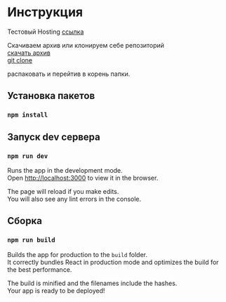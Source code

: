 # Инструкция
Тестовый Hosting [ссылка](https://theresume-the.firebaseapp.com/)


Скачиваем архив или клонируем себе репозиторий <br />
[скачать архив](https://github.com/VitaliyVorobey/resume/archive/master.zip)  <br />
[git clone](https://github.com/VitaliyVorobey/resume.git) <br /> 

распаковать и перейтив в корень папки. <br />

## Установка пакетов
### `npm install`


## Запуск dev сервера
### `npm run dev`

Runs the app in the development mode.<br />
Open [http://localhost:3000](http://localhost:3000) to view it in the browser.

The page will reload if you make edits.<br />
You will also see any lint errors in the console.

## Cборка
### `npm run build`

Builds the app for production to the `build` folder.<br />
It correctly bundles React in production mode and optimizes the build for the best performance.

The build is minified and the filenames include the hashes.<br />
Your app is ready to be deployed!


